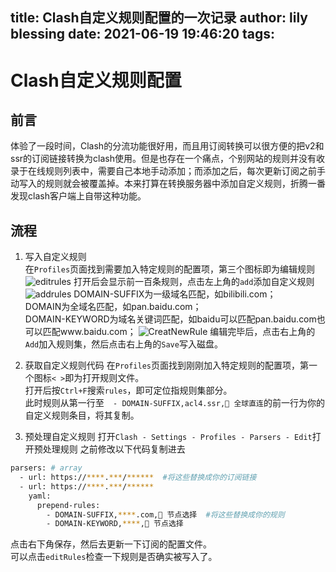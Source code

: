 title: Clash自定义规则配置的一次记录
author: lily blessing
date: 2021-06-19 19:46:20
tags:
---
# Clash自定义规则配置
## 前言
体验了一段时间，Clash的分流功能很好用，而且用订阅转换可以很方便的把v2和ssr的订阅链接转换为clash使用。但是也存在一个痛点，个别网站的规则并没有收录于在线规则列表中，需要自己本地手动添加；而添加之后，每次更新订阅之前手动写入的规则就会被覆盖掉。本来打算在转换服务器中添加自定义规则，折腾一番发现clash客户端上自带这种功能。

## 流程
1. 写入自定义规则  
在`Profiles`页面找到需要加入特定规则的配置项，第三个图标即为编辑规则
![editrules](https://oss.lilyblessing.xyz/2:/img/editRules.jpg)
打开后会显示前一百条规则，点击左上角的`add`添加自定义规则
![addrules](https://oss.lilyblessing.xyz/2:/img/addRules.jpg)
DOMAIN-SUFFIX为一级域名匹配，如bilibili.com；  
DOMAIN为全域名匹配，如pan.baidu.com；  
DOMAIN-KEYWORD为域名关键词匹配，如baidu可以匹配pan.baidu.com也可以匹配www.baidu.com；
![CreatNewRule](https://oss.lilyblessing.xyz/2:/img/CreatNewRule.jpg)
编辑完毕后，点击右上角的`Add`加入规则集，然后点击右上角的`Save`写入磁盘。

2. 获取自定义规则代码
在`Profiles`页面找到刚刚加入特定规则的配置项，第一个图标`< >`即为打开规则文件。  
打开后按`Ctrl+F`搜索`rules`，即可定位指规则集部分。  
此时规则从第一行至`  - DOMAIN-SUFFIX,acl4.ssr,🎯 全球直连`的前一行为你的自定义规则条目，将其复制。

3. 预处理自定义规则
打开`Clash - Settings - Profiles - Parsers - Edit`打开预处理规则
之前修改以下代码复制进去
``` bash
parsers: # array
  - url: https://****.***/******  #将这些替换成你的订阅链接
  - url: https://****.***/******
    yaml:
      prepend-rules:
        - DOMAIN-SUFFIX,****.com,🚀 节点选择  #将这些替换成你的规则
        - DOMAIN-KEYWORD,****,🚀 节点选择
```
点击右下角保存，然后去更新一下订阅的配置文件。  
可以点击`editRules`检查一下规则是否确实被写入了。

